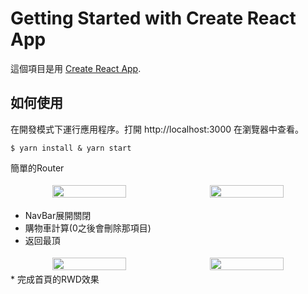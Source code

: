# Getting Started with Create React App

這個項目是用 [Create React App](https://github.com/facebook/create-react-app).

## 如何使用

在開發模式下運行應用程序。打開 http://localhost:3000 在瀏覽器中查看。

```=
$ yarn install & yarn start
```
簡單的Router

<div style="text-align:center;display:flex;">

   <img style="flex:1; padding: 0.25rem" src="https://i.imgur.com/UUVoIWA.jpg" width="48%"/>
   <img style="flex:1; padding: 0.25rem" src="https://i.imgur.com/iWCYJX0.jpg" width="48%"/>
   
</div>

* NavBar展開關閉
* 購物車計算(0之後會刪除那項目)
* 返回最頂

<div style="text-align:center;display:flex;">

   <img style="flex:1; padding: 0.25rem" src="https://i.imgur.com/ppn4AUG.png" width="48%"/>
   <img style="flex:1; padding: 0.25rem" src="https://i.imgur.com/FeDkRR3.png" width="48%"/>
   
</div>
*  完成首頁的RWD效果


